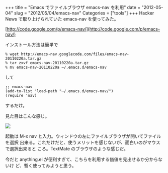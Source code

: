 +++
title = "Emacs でファイルブラウザ emacs-nav を利用"
date = "2012-05-04"
slug = "2012/05/04/emacs-nav"
Categories = ["tools"]
+++
Hacker News で取り上げられていた emacs-nav を使ってみた。

[http://code.google.com/p/emacs-nav/](http://code.google.com/p/emacs-nav/)

インストール方法は簡単で 

    % wget http://emacs-nav.googlecode.com/files/emacs-nav-20110220a.tar.gz
	% tar zxvf emacs-nav-20110220a.tar.gz
	% mv emacs-nav-20110220a ~/.emacs.d/emacs-nav

して

    ;; emacs-nav
    (add-to-list 'load-path "~/.emacs.d/emacs-nav/")
    (require 'nav)

するだけ。

見た目はこんな感じ。

<img src="http://jedipunkz.github.com/pix/emacs-nav.png">

起動は M-x nav と入力。ウィンドウの左にファイルブラウザが開いてファイルを選択
出来る。これだけだと、使うメリットを感じないが、面白いのがマウスで選択出来ると
ころ。TextMate のブラウザのような感じだ。


今だと anything.el が便利すぎて、こちらを利用する価値を見出せるか分からないけ
ど、暫く使ってみようと思う。
